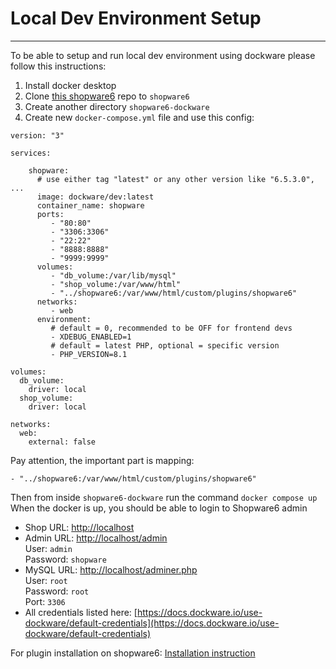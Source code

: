 Local Dev Environment Setup
===============================
***

To be able to setup and run local dev environment using dockware please follow this instructions:

1. Install docker desktop
2. Clone [this shopware6](https://github.com/styladev/shopware6) repo to `shopware6`
3. Create another directory `shopware6-dockware`
4. Create new `docker-compose.yml` file and use this config:

```
version: "3"

services:

    shopware:
      # use either tag "latest" or any other version like "6.5.3.0", ...
      image: dockware/dev:latest
      container_name: shopware
      ports:
         - "80:80"
         - "3306:3306"
         - "22:22"
         - "8888:8888"
         - "9999:9999"
      volumes:
         - "db_volume:/var/lib/mysql"
         - "shop_volume:/var/www/html"
         - "../shopware6:/var/www/html/custom/plugins/shopware6"
      networks:
         - web
      environment:
         # default = 0, recommended to be OFF for frontend devs
         - XDEBUG_ENABLED=1
         # default = latest PHP, optional = specific version
         - PHP_VERSION=8.1

volumes:
  db_volume:
    driver: local
  shop_volume:
    driver: local

networks:
  web:
    external: false

```

Pay attention, the important part is mapping:
```
- "../shopware6:/var/www/html/custom/plugins/shopware6"
```

Then from inside `shopware6-dockware` run the command `docker compose up`
When the docker is up, you should be able to login to Shopware6 admin

* Shop URL: [http://localhost](http://localhost)
* Admin URL: [http://localhost/admin](http://localhost/admin)<br />
User: `admin`<br />
Password: `shopware`<br />
* MySQL URL: [http://localhost/adminer.php](http://localhost/adminer.php)<br />
User: `root`<br />
Password: `root`<br />
Port: `3306`
* All credentials listed here:
[https://docs.dockware.io/use-dockware/default-credentials](https://docs.dockware.io/use-dockware/default-credentials)

For plugin installation on shopware6: [Installation instruction](./Resources/doc/installation.md)
<br /><br />